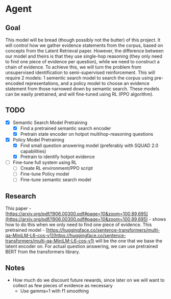 # Agent

## Goal

This model will be bread (though possibly not the butter) of this project. It will control how we gather evidence statements from the corpus, based on concepts from the Latent Retrieval paper. However, the difference between our model and theirs is that they use single-hop reasoning (they only need to find one piece of evidence per question), while we need to construct a chain of evidence. To achieve this, we will turn the problem from unsupervised identification to semi-supervised reinforcement. This will require 2 models: 1 sementic search model to search the corpus using pre-encoded representations, and a policy model to choose an evidence statement from those narrowed down by semantic search. These models can be easily pretrained, and will fine-tuned using RL (PPO algorithm).

## TODO

 - [x] Semantic Search Model Pretraining
     - [x] Find a pretrained semantic search encoder
     - [x] Pretrain state encoder on hotpot multihop-reasoning questions
 - [x] Policy Model Pretraining
     - [x] Find small question answering model (preferably with SQUAD 2.0 capabilities)
     - [x] Pretrain to identify hotpot evidence
 - [ ] Fine-tune full system using RL
     - [ ] Create RL environment/PPO script
     - [ ] Fine-tune Policy model
     - [ ] Fine-tune semantic search model
 
## Research

This paper - [https://arxiv.org/pdf/1906.00300.pdf#page=10&zoom=100,89,695](https://arxiv.org/pdf/1906.00300.pdf#page=10&zoom=100,89,695) - shows how to do this when we only need to find one piece of evidence. This pretrained model - [https://huggingface.co/sentence-transformers/multi-qa-MiniLM-L6-cos-v1](https://huggingface.co/sentence-transformers/multi-qa-MiniLM-L6-cos-v1) will be the one that we base the latent encoder on. For actual question answering, we can use pretrained BERT from the transformers library.

## Notes

 - How much do we discount future rewards, since later on we will want to collect as few pieces of evidence as necessary
   - Use gamma=1 with f1 smoothing
